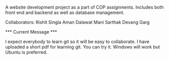 A website development project as a part of COP assignments. Includes both front end and backend as well as database management.

Collaborators:
Rishit Singla
Aman Dalawat
Mani Sarthak
Devang Garg

*** Current Message ***

I expect everybody to learn git so it will be easy to collaborate. I have uploaded a short pdf for learning git. You can try it. Windows will work but Ubuntu is preferred.
